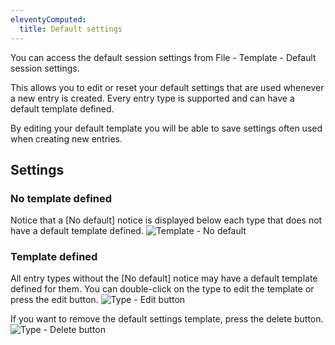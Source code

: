 ```yaml
---
eleventyComputed:
  title: Default settings
---
```

You can access the default session settings from File - Template - Default session settings.

This allows you to edit or reset your default settings that are used whenever a new entry is created. Every entry type is supported and can have a default template defined.

By editing your default template you will be able to save settings often used when creating new entries.

## Settings

### No template defined

Notice that a [No default] notice is displayed below each type that does not have a default template defined.
![Template - No default](https://cdnweb.devolutions.net/docs/en/rdm/mac/clip10323.png)

### Template defined

All entry types without the [No default] notice may have a default template defined for them. You can double-click on the type to edit the template or press the edit button.
![Type - Edit button](https://cdnweb.devolutions.net/docs/en/rdm/mac/clip10324.png)

If you want to remove the default settings template, press the delete button.
![Type - Delete button](https://cdnweb.devolutions.net/docs/en/rdm/mac/clip10325.png)
